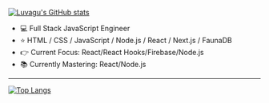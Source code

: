 [![Luvagu's GitHub stats](https://github-readme-stats.vercel.app/api?username=luvagu&show_icons=true&theme=algolia)](https://github.com/luvagu/)

- 💻 Full Stack JavaScript Engineer
- ⭐  HTML / CSS / JavaScript / Node.js / React / Next.js / FaunaDB
- 👉  Current Focus: React/React Hooks/Firebase/Node.js
- 📚  Currently Mastering: React/Node.js

<hr>

[![Top Langs](https://github-readme-stats.vercel.app/api/top-langs/?username=luvagu&layout=compact)](https://github.com/luvagu/)
